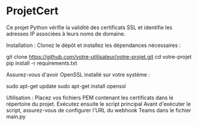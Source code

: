 # ProjetCert
Ce projet Python vérifie la validité des certificats SSL et identifie les adresses IP associées à leurs noms de domaine.

Installation :
Clonez le dépôt et installez les dépendances nécessaires :

git clone https://github.com/votre-utilisateur/votre-projet.git
cd votre-projet
pip install -r requirements.txt

Assurez-vous d'avoir OpenSSL installé sur votre système :

sudo apt-get update
sudo apt-get install openssl

Utilisation :
Placez vos fichiers PEM contenant les certificats dans le répertoire du projet. Exécutez ensuite le script principal
Avant d'exécuter le script, assurez-vous de configurer l'URL du webhook Teams dans le fichier main.py 